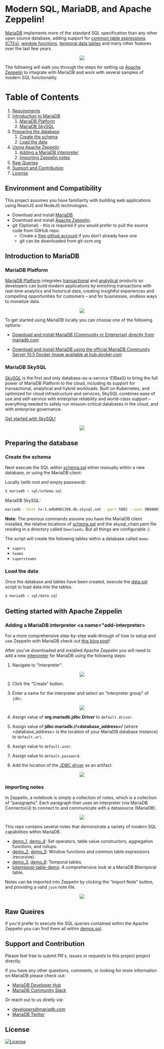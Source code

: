 # Modern SQL, MariaDB, and Apache Zeppelin!

[MariaDB](http://www.mariadb.com) implements more of the standard SQL specification than any other open source database, adding support for [common table expressions (CTEs)](https://mariadb.com/kb/en/with/), [window functions](https://mariadb.com/kb/en/window-functions/), [temporal data tables](https://mariadb.com/kb/en/temporal-data-tables/) and many other features over the last few years. 

<p align="center" spacing="10">
    <kbd>
        <img src="media/demo.gif" />
    </kbd>
</p>

The following will walk you through the steps for setting up [Apache Zeppelin](https://zeppelin.apache.org/) to integrate with MariaDB and work with several samples of modern SQL functionality. 

# Table of Contents
1. [Requirements](#requirements)
2. [Introduction to MariaDB](#introduction)
    1. [MariaDB Platform](#platform)
    2. [MariaDB SkySQL](#skysql)
3. [Preparing the database](#prepare)
    1. [Create the schema](#schema)
    2. [Load the data](#data)
4. [Using Apache Zeppelin](#getting-started)
    1. [Adding a MariaDB Interpreter](#add-interpreter)
    2. [Importing Zeppelin notes](#import-note)
5. [Raw Queries](#queries)
6. [Support and Contribution](#support-contribution)
7. [License](#license)

## Environment and Compatibility <a name="requirements"></a>

This project assumes you have familiarity with building web applications using ReactJS and NodeJS technologies. 

* Download and install [MariaDB](#introduction). 
* Download and install [Apache Zeppelin](https://zeppelin.apache.org/download.html).
* git (Optional) - this is required if you would prefer to pull the source code from GitHub repo.
    - Create a [free github account](https://github.com/) if you don’t already have one
    - git can be downloaded from git-scm.org

## Introduction to MariaDB <a name="introduction"></a>

### MariaDB Platform <a name="platform"></a>

[MariaDB Platform](https://mariadb.com/products/mariadb-platform/) integrates [transactional](https://mariadb.com/products/mariadb-platform-transactional/) and [analytical](https://mariadb.com/products/mariadb-platform-analytical/) products so developers can build modern applications by enriching transactions with real-time analytics and historical data, creating insightful experiences and compelling opportunities for customers – and for businesses, endless ways to monetize data. 

<p align="center" spacing="10">
    <kbd>
        <img src="media/platform.png" />
    </kbd>
</p>

To get started using MariaDB locally you can choose one of the following options:

* [Download and install MariaDB (Community or Enterprise) directly from mariadb.com](https://mariadb.com/docs/deploy/installation/) 

* [Download and install MariaDB using the official MariaDB Community Server 10.5 Docker Image available at hub.docker.com](https://hub.docker.com/r/mariadb/columnstore)

### MariaDB SkySQL <a name="skysql">

[SkySQL](https://mariadb.com/products/skysql/) is the first and only database-as-a-service (DBaaS) to bring the full power of MariaDB Platform to the cloud, including its support for transactional, analytical and hybrid workloads. Built on Kubernetes, and optimized for cloud infrastructure and services, SkySQL combines ease of use and self-service with enterprise reliability and world-class support – everything needed to safely run mission-critical databases in the cloud, and with enterprise governance.

[Get started with SkySQL!](https://mariadb.com/products/skysql/#get-started)

<p align="center" spacing="10">
    <kbd>
        <img src="media/skysql.png" />
    </kbd>
</p>

## Preparing the database <a name="prepare"></a>

### Create the schema <a name="schema"></a>

Next execute the SQL within [schema.sql](sql/schema.sql) either manually within a new database, or using the MariaDB client:

Locally (with root and empty password):
```bash
$ mariadb < sql/schema.sql
```

MariaDB SkySQL:
```bash
mariadb --host tx-1.mdb0001390.db.skysql.net --port 5002 --user DB00003108 -pPassword123! --ssl-ca ~/Downloads/skysql_chain.pem < sql/schema.sql>
```

**Note:** The previous commands assume you have the MariaDB client installed, the relative locations of [schema.sql](sql/schema.sql) and the skysql_chain.pem file residing in a directory called `Downloads`. But all things are configurable :)

The script will create the following tables within a database called `demo`:

* `supers`
* `teams`
* `supersteams`

### Load the data <a name="data"></a>

Once the database and tables have been created, execute the [data.sql](sql/data.sql) script to load data into the tables.

```bash
$ mariadb < sql/data.sql
```

## Getting started with Apache Zeppelin<a name="getting-started"></a>

### Adding a MariaDB interpreter <a name="add-interpreter></a>

For a more comprehensive step-by-step walk-through of how to setup and use Zeppelin with MariaDB check out [this blog post](https://mariadb.com/resources/blog/create-beautiful-data-with-mariadb-skysql-and-apache-zeppelin/)!

After you've downloaded and installed Apache Zeppelin you will need to add a new [interpreter](https://zeppelin.apache.org/docs/0.8.2/usage/interpreter/overview.html) for MariaDB using the following steps:

1. Navigate to "Interpreter".

<p align="center" spacing="10">
    <kbd>
        <img src="media/interpreter.png" />
    </kbd>
</p>

2. Click the "Create" button.

3. Enter a name for the interpreter and select an "Interpreter group" of `jdbc`.

<p align="center" spacing="10">
    <kbd>
        <img src="media/name.png" />
    </kbd>
</p>

4. Assign value of **org.mariadb.jdbc.Driver** to `default.driver`.

5. Assign value of **jdbc:mariadb://<database_address>/** (where <database_address> is the location of your MariaDB database instance) to `default.url`.

6. Assign value to `default.user`.

7. Assign value to `default.password`.

8. Add the location of the [JDBC driver](https://mariadb.com/downloads/#connectors) as an artifact.

<p align="center" spacing="10">
    <kbd>
        <img src="media/artifact.png" />
    </kbd>
</p>

### Importing notes <a name="import-notes"></a>

In Zeppelin, a notebook is simply a collection of notes, which is a collection of “paragraphs”. Each paragraph then uses an interpreter (via MariaDB Connector/J) to connect to and communicate with a datasource (MariaDB).

<p align="center" spacing="10">
    <kbd>
        <img src="media/zeppelin.png" />
    </kbd>
</p>

This repo contains several notes that demonstrate a variety of modern SQL capabilities within MariaDB. 

* [demo_1](zeppelin/demo_1.json), [demo_4](zeppelin/demo_4.json): Set operators, table value constructors, aggregation functions, and rollups. 
* [demo_2](zeppelin/demo_2.json), [demo_5](zeppelin/demo_5.json): Window functions and common table expressions (recursive).
* [demo_3](zeppelin/demo_3.json), [demo_6](zeppelin/demo_6.json): Temporal tables.
* [bitemporal-table-demo](bitemporal-table-demo.json): A comprehensive look at a MariaDB Bitemporal table. 

Notes can be imported into Zeppelin by clicking the "Import Note" button, and providing a valid `json` note file.

<p align="center" spacing="10">
    <kbd>
        <img src="media/import.png" />
    </kbd>
</p>

## Raw Queires <a name="queries"></a>

If you'd prefer to execute the SQL queries contained within the Apache Zeppelin you can find them all within [demos.sql](sql/demos.sql).

## Support and Contribution <a name="support-contribution"></a>

Please feel free to submit PR's, issues or requests to this project project directly.

If you have any other questions, comments, or looking for more information on MariaDB please check out:

* [MariaDB Developer Hub](https://mariadb.com/developers)
* [MariaDB Community Slack](https://r.mariadb.com/join-community-slack)

Or reach out to us diretly via:

* [developers@mariadb.com](mailto:developers@mariadb.com)
* [MariaDB Twitter](https://twitter.com/mariadb)

## License <a name="license"></a>
[![License](https://img.shields.io/badge/License-MIT-blue.svg?style=plastic)](https://opensource.org/licenses/MIT)
